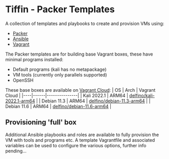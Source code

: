 # Tiffin - Packer Templates

A collection of templates and playbooks to create and provision VMs using:
- [Packer](https://www.packer.io/)
- [Ansible](https://www.ansible.com/)
- [Vagrant](https://www.vagrantup.com/)

The Packer templates are for building base Vagrant boxes, these have minimal programs installed:
- Default programs (kali has no metapackage)
- VM tools (currently only parallels supported)
- OpenSSH

These base boxes are available on [Vagrant Cloud](https://app.vagrantup.com/delfino):
| OS | Arch | Vagrant Cloud |
|----|------|---------------|
| Kali 2022.1 | ARM64 | [delfino/kali-2022.1-arm64](https://app.vagrantup.com/delfino/boxes/kali-2022.1-arm64) |
| Debian 11.3 | ARM64 | [delfino/debian-11.3-arm64](https://app.vagrantup.com/delfino/boxes/debian-11.3-arm64) |
| Debian 11.6 | ARM64 | [delfino/debian-11.6-arm64](https://app.vagrantup.com/delfino/boxes/debian-11.6-arm64) |


## Provisioning 'full' box

Additional Ansible playbooks and roles are available to fully provision the VM with tools and programs etc. A template Vagrantfile and associated variables can be used to configure the various options, further info pending...
